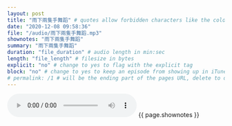 ```yaml
---
layout: post
title: "雨下兩隻手舞蹈" # quotes allow forbidden characters like the colon
date: "2020-12-08 09:58:36"
file: "/audio/雨下兩隻手舞蹈.mp3"
shownotes: "雨下兩隻手舞蹈"
summary: "雨下兩隻手舞蹈"
duration: "file_duration" # audio length in min:sec
length: "file_length" # filesize in bytes
explicit: "no" # change to yes to flag with the explicit tag
block: "no" # change to yes to keep an episode from showing up in iTunes
# permalink: /1 # will be the ending part of the pages URL, delete to default to the title
---
```


<audio controls>
<source src="{{site.url}}{{site.baseurl}}{{ page.file }}" type="audio/x-mp3">
Your browser does not support the audio element.
</audio>
{{ page.shownotes }}
